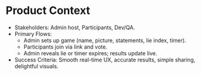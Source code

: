# Product Context

- Stakeholders: Admin host, Participants, Dev/QA.
- Primary Flows:
  - Admin sets up game (name, picture, statements, lie index, timer).
  - Participants join via link and vote.
  - Admin reveals lie or timer expires; results update live.
- Success Criteria: Smooth real-time UX, accurate results, simple sharing, delightful visuals.
